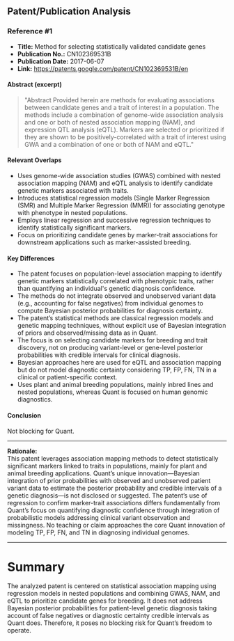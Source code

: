 ## Patent/Publication Analysis

### Reference #1

- **Title:** Method for selecting statistically validated candidate genes  
- **Publication No.:** CN102369531B  
- **Publication Date:** 2017-06-07  
- **Link:** https://patents.google.com/patent/CN102369531B/en  

#### Abstract (excerpt)

> "Abstract Provided herein are methods for evaluating associations between candidate genes and a trait of interest in a population. The methods include a combination of genome-wide association analysis and one or both of nested association mapping (NAM), and expression QTL analysis (eQTL). Markers are selected or prioritized if they are shown to be positively-correlated with a trait of interest using GWA and a combination of one or both of NAM and eQTL."

#### Relevant Overlaps

- Uses genome-wide association studies (GWAS) combined with nested association mapping (NAM) and eQTL analysis to identify candidate genetic markers associated with traits.
- Introduces statistical regression models (Single Marker Regression (SMR) and Multiple Marker Regression (MMR)) for associating genotype with phenotype in nested populations.
- Employs linear regression and successive regression techniques to identify statistically significant markers.
- Focus on prioritizing candidate genes by marker-trait associations for downstream applications such as marker-assisted breeding.

#### Key Differences

- The patent focuses on population-level association mapping to identify genetic markers statistically correlated with phenotypic traits, rather than quantifying an individual's genetic diagnosis confidence.
- The methods do not integrate observed and unobserved variant data (e.g., accounting for false negatives) from individual genomes to compute Bayesian posterior probabilities for diagnosis certainty.
- The patent’s statistical methods are classical regression models and genetic mapping techniques, without explicit use of Bayesian integration of priors and observed/missing data as in Quant.
- The focus is on selecting candidate markers for breeding and trait discovery, not on producing variant-level or gene-level posterior probabilities with credible intervals for clinical diagnosis.
- Bayesian approaches here are used for eQTL and association mapping but do not model diagnostic certainty considering TP, FP, FN, TN in a clinical or patient-specific context.
- Uses plant and animal breeding populations, mainly inbred lines and nested populations, whereas Quant is focused on human genomic diagnostics.

#### Conclusion

Not blocking for Quant.

---

**Rationale:**  
This patent leverages association mapping methods to detect statistically significant markers linked to traits in populations, mainly for plant and animal breeding applications. Quant’s unique innovation—Bayesian integration of prior probabilities with observed and unobserved patient variant data to estimate the posterior probability and credible intervals of a genetic diagnosis—is not disclosed or suggested. The patent’s use of regression to confirm marker-trait associations differs fundamentally from Quant’s focus on quantifying diagnostic confidence through integration of probabilistic models addressing clinical variant observation and missingness. No teaching or claim approaches the core Quant innovation of modeling TP, FP, FN, and TN in diagnosing individual genomes.

---

# Summary

The analyzed patent is centered on statistical association mapping using regression models in nested populations and combining GWAS, NAM, and eQTL to prioritize candidate genes for breeding. It does not address Bayesian posterior probabilities for patient-level genetic diagnosis taking account of false negatives or diagnostic certainty credible intervals as Quant does. Therefore, it poses no blocking risk for Quant’s freedom to operate.
